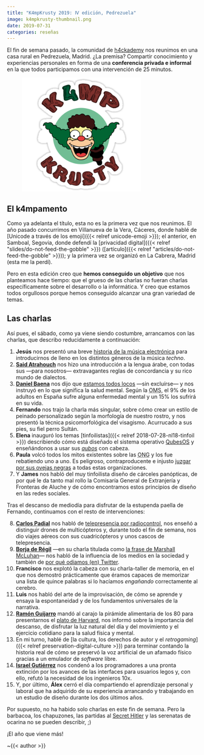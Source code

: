 ```yaml
---
title: "K4mpKrusty 2019: Ⅳ edición, Pedrezuela"
image: k4mpkrusty-thumbnail.png
date: 2019-07-31
categories: reseñas
---
```


El fin de semana pasado, la comunidad de [h4ckademy](http://h4ckademy.com) nos reunimos en una casa rural en Pedrezuela, Madrid. ¿La premisa? Compartir conocimiento y experiencias personales en forma de una **conferencia privada e informal** en la que todos participamos con una intervención de 25 minutos.

<!--more-->

<figure style="border: 0">
  <img src="k4mpkrusty-logo.png" alt="Logo del K4mpamento Krusty" style="height: 300px">
</figure>

## El k4mpamento

Como ya adelanta el título, esta no es la primera vez que nos reunimos. El año pasado concurrimos en Villanueva de la Vera, Cáceres, donde hablé de [Unicode a través de los emoji]({{< relref unicode-emoji >}}); el anterior, en Samboal, Segovia, donde defendí la [privacidad digital]({{< relref "slides/do-not-feed-the-gobble" >}}) ([artículo]({{< relref "articles/do-not-feed-the-gobble" >}})); y la primera vez se organizó en La Cabrera, Madrid (esta me la perdí).

Pero en esta edición creo que **hemos conseguido un objetivo** que nos planteamos hace tiempo: que el grueso de las charlas no fueran charlas específicamente sobre el desarrollo o la informática. Y creo que estamos todos orgullosos porque hemos conseguido alcanzar una gran variedad de temas.

## Las charlas

Así pues, el sábado, como ya viene siendo costumbre, arrancamos con las charlas, que describo reducidamente a continuación:

1. **Jesús** nos presentó una breve [historia de la música electrónica](http://techno.org/electronic-music-guide/) para introducirnos de lleno en los distintos géneros de la música _techno_.
2. [**Said Atrahouch**](https://github.com/Afsoon) nos hizo una introducción a la lengua árabe, con todas sus &mdash;para nosotros&mdash; extravagantes reglas de concordancia y su rico mundo de dialectos.
3. [**Daniel Baena**](https://twitter.com/dani_baena) nos dijo que [estamos todos locos](daniel-baena_you-re-all-crazy_2019.pptx) &mdash;sin excluírse&mdash; y nos instruyó en lo que significa la salud mental. Según la <abbr title="Organización Mundial de la Salud">OMS</abbr>, el 9% de los adultos en España sufre alguna enfermedad mental y un 15% los sufrirá en su vida.
4. **Fernando** nos trajo la charla más singular, sobre cómo crear un estilo de peinado personalizado según la morfología de nuestro rostro, y nos presentó la técnica psicomorfológica del visagismo. Acurrucado a sus pies, su fiel perro Sultán.
5. **Elena** inauguró los temas [tinfoilistas]({{< relref 2018-07-28-nl18-tinfoil >}}) describiendo cómo está diseñado el sistema operativo [QubesOS](https://www.qubes-os.org/) y enseñándonos a usar sus [_qubos_](https://www.qubes-os.org/doc/disposablevm/) con cabeza.
6. **Paula** volcó todos los mitos existentes sobre las <abbr title="Organización No Gubernamental">ONG</abbr> y los fue rebatiendo uno a uno. Es peligroso, contraproducente e injusto [juzgar por sus ovejas negras](https://falacias.escepticos.es/index.php/generalizacion-apresurada/) a todas estas organizaciones. 
7. Y **James** nos habló del muy tinfoilista diseño de cárceles panópticas, de por qué le da tanto mal rollo la Comisaría General de Extranjería y Fronteras de Aluche y de cómo encontramos estos principios de diseño en las redes sociales. 

Tras el descanso de mediodía para disfrutar de la estupenda paella de Fernando, continuamos con el resto de intervenciones:

8. [**Carlos Padial**](surreal.asturnazari.com) nos habló de [telepresencia por radiocontrol](carlos-padial_telepresencia.txt), nos enseñó a distinguir drones de multicópteros y, durante todo el fin de semana, nos dio viajes aéreos con sus cuadricópteros y unos cascos de telepresencia. 
9. [**Borja de Régil**](https://ergl.github.io/) &mdash;en su charla titulada como [la frase de Marshall McLuhan](https://es.wikipedia.org/wiki/El_medio_es_el_mensaje)&mdash; nos habló de la influencia de los medios en la sociedad y también de [por qué odiamos (en) Twitter](https://jasonlefkowitz.net/2013/02/i-kind-of-hate-twitter/).
10. **Francisco** nos explotó la cabeza con su charla-taller de memoria, en el que nos demostró prácticamente que éramos capaces de memorizar una lista de quince palabras si lo hacíamos _engañando_ correctamente al cerebro.
11. **Luis** nos habló del arte de la improvisación, de cómo se aprende y ensaya la espontaneidad y de los fundamentos universales de la narrativa.
12. [**Ramón Guijarro**](soyguijarro.com) mandó al carajo la pirámide alimentaria de los 80 para presentarnos el [plato de Harvard](https://www.hsph.harvard.edu/nutritionsource/healthy-eating-plate/translations/spanish/), nos informó sobre la importancia del descanso, de disfrutar la luz natural del día y del movimiento y el ejercicio cotidiano para la salud física y mental.
13. En mi turno, hablé de [la cultura, los derechos de autor y el _retrogaming_]({{< relref preservation-digital-culture >}}) para terminar contando la historia real de cómo se preservó la voz artificial de un afamado físico gracias a un emulador de _software_ libre.
14. [**Israel Gutiérrez**](israelgutierrez.es) nos condenó a los programadores a una pronta extinción por los avances de las interfaces para usuarios legos y, con ello, refutó la necesidad de los ingenieros 10x.
15. Y, por último, **Álex** cerró el día compartiendo el aprendizaje personal y laboral que ha adquirido de su experiencia arrancando y trabajando en un estudio de diseño durante los dos últimos años.

Por supuesto, no ha habido solo charlas en este fin de semana. Pero la barbacoa, los chapuzones, las partidas al [Secret Hitler](https://www.secrethitler.com/) y las serenatas de ocarina no se pueden describir, ;)

¡El año que viene más!

~{{< author >}}